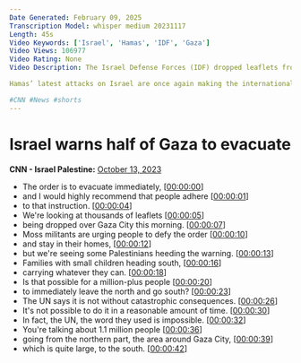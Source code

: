 ```yaml
---
Date Generated: February 09, 2025
Transcription Model: whisper medium 20231117
Length: 45s
Video Keywords: ['Israel', 'Hamas', 'IDF', 'Gaza']
Video Views: 106977
Video Rating: None
Video Description: The Israel Defense Forces (IDF) dropped leaflets from planes into Gaza, calling on residents to leave their homes and evacuate south. CNN’s Ben Wedeman explains why this is impossible.

Hamas’ latest attacks on Israel are once again making the international community pick sides in the Israeli-Palestinian conflict. But what is the militant organization’s end game? CNN Senior International Correspondent Sam Kiley takes a deeper dive on CNN’s daily podcast. ‘Tug of War - Attack on Israel” - listen at CNN.com/audio.  

#CNN #News #shorts
---
```


# Israel warns half of Gaza to evacuate
**CNN - Israel Palestine:** [October 13, 2023](https://www.youtube.com/watch?v=zGo5-FEKjkQ)
*  The order is to evacuate immediately, [[00:00:00](https://www.youtube.com/watch?v=zGo5-FEKjkQ&t=0.0s)]
*  and I would highly recommend that people adhere [[00:00:01](https://www.youtube.com/watch?v=zGo5-FEKjkQ&t=1.96s)]
*  to that instruction. [[00:00:04](https://www.youtube.com/watch?v=zGo5-FEKjkQ&t=4.68s)]
*  We're looking at thousands of leaflets [[00:00:05](https://www.youtube.com/watch?v=zGo5-FEKjkQ&t=5.68s)]
*  being dropped over Gaza City this morning. [[00:00:07](https://www.youtube.com/watch?v=zGo5-FEKjkQ&t=7.88s)]
*  Moss militants are urging people to defy the order [[00:00:10](https://www.youtube.com/watch?v=zGo5-FEKjkQ&t=10.08s)]
*  and stay in their homes, [[00:00:12](https://www.youtube.com/watch?v=zGo5-FEKjkQ&t=12.8s)]
*  but we're seeing some Palestinians heeding the warning. [[00:00:13](https://www.youtube.com/watch?v=zGo5-FEKjkQ&t=13.68s)]
*  Families with small children heading south, [[00:00:16](https://www.youtube.com/watch?v=zGo5-FEKjkQ&t=16.4s)]
*  carrying whatever they can. [[00:00:18](https://www.youtube.com/watch?v=zGo5-FEKjkQ&t=18.44s)]
*  Is that possible for a million-plus people [[00:00:20](https://www.youtube.com/watch?v=zGo5-FEKjkQ&t=20.04s)]
*  to immediately leave the north and go south? [[00:00:23](https://www.youtube.com/watch?v=zGo5-FEKjkQ&t=23.8s)]
*  The UN says it is not without catastrophic consequences. [[00:00:26](https://www.youtube.com/watch?v=zGo5-FEKjkQ&t=26.48s)]
*  It's not possible to do it in a reasonable amount of time. [[00:00:30](https://www.youtube.com/watch?v=zGo5-FEKjkQ&t=30.0s)]
*  In fact, the UN, the word they used is impossible. [[00:00:32](https://www.youtube.com/watch?v=zGo5-FEKjkQ&t=32.68s)]
*  You're talking about 1.1 million people [[00:00:36](https://www.youtube.com/watch?v=zGo5-FEKjkQ&t=36.04s)]
*  going from the northern part, the area around Gaza City, [[00:00:39](https://www.youtube.com/watch?v=zGo5-FEKjkQ&t=39.52s)]
*  which is quite large, to the south. [[00:00:42](https://www.youtube.com/watch?v=zGo5-FEKjkQ&t=42.52s)]
